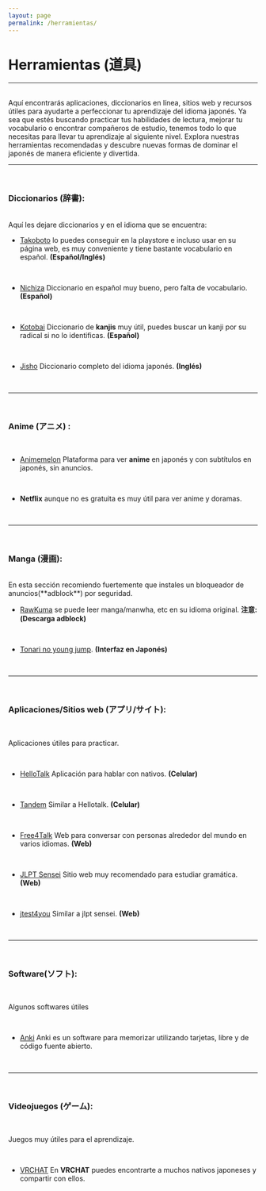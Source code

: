 ```yaml
---
layout: page
permalink: /herramientas/
---
```


# Herramientas (道具)

---

<br>
Aquí encontrarás aplicaciones, diccionarios en línea, sitios web y recursos útiles para ayudarte a perfeccionar tu aprendizaje del idioma japonés. Ya sea que estés buscando practicar tus habilidades de lectura, mejorar tu vocabulario o encontrar compañeros de estudio, tenemos todo lo que necesitas para llevar tu aprendizaje al siguiente nivel. Explora nuestras herramientas recomendadas y descubre nuevas formas de dominar el japonés de manera eficiente y divertida.

<br>

---

<br>

### Diccionarios (辞書):
<br>
Aquí les dejare diccionarios y en el idioma que se encuentra:

<br>

- <a class="fuente text-info" href="https://takoboto.jp/" target="_blank">Takoboto</a> lo puedes conseguir en la playstore e incluso usar en su página web, es muy conveniente y tiene bastante vocabulario en español. **(Español/Inglés)**

<br>

- <a class="fuente text-info" href="https://www.nichiza.com/rui/rui.php" target="_blank">Nichiza</a> Diccionario en español muy bueno, pero falta de vocabulario. 
**(Español)**

<br>

- <a class="fuente text-info" href="https://dic.kotobai.com/radical-kanji.php" target="_blank">Kotobai</a> Diccionario de **kanjis** muy útil, puedes buscar un kanji por su radical si no lo identificas. **(Español)**

<br>

- <a class="fuente text-info" href="https://jisho.org/" target="_blank">Jisho</a> Diccionario completo del idioma japonés. **(Inglés)**

<br>

---

<br>

### Anime (アニメ) :

<br>

- <a class="fuente text-info" href="https://animelon.com/" target="_blank">Animemelon</a> Plataforma para ver **anime** en japonés y con subtítulos en japonés, sin anuncios. 

<br>

- **Netflix** aunque no es gratuita es muy útil para ver anime y doramas. 


<br>

---

<br>

### Manga (漫画):

<br>
En esta sección recomiendo fuertemente que instales un bloqueador de anuncios(**adblock**) por seguridad.

<br>

- <a class="fuente text-info" href="https://rawkuma.com/" target="_blank">RawKuma</a> se puede leer manga/manwha, etc en su idioma original. **注意:(Descarga adblock)** 

<br>

- <a class="fuente text-info" href="https://tonarinoyj.jp/" target="_blank"> Tonari no young jump</a>. **(Interfaz en Japonés)**

<br>

---

<br>

### Aplicaciones/Sitios web (アプリ/サイト):

<br>

Aplicaciones útiles para practicar.

<br>

- <a class="fuente text-info" href="https://www.hellotalk.com/" target="_blank"> HelloTalk</a> Aplicación para hablar con nativos. **(Celular)**

<br>

- <a class="fuente text-info" href="https://www.tandem.net/" target="_blank">Tandem</a> Similar a Hellotalk. **(Celular)**

<br>

- <a class="fuente text-info" href="https://www.free4talk.com/" target="_blank"> Free4Talk</a> Web para conversar con personas alrededor del mundo en varios idiomas. **(Web)**

<br>

- <a class="fuente text-info" href="https://jlptsensei.com/" target="_blank"> JLPT Sensei</a> Sitio web muy recomendado para estudiar gramática. **(Web)**

<br>

- <a class="fuente text-info" href="https://japanesetest4you.com/" target="_blank"> jtest4you</a> Similar a jlpt sensei. **(Web)**

<br>

---

<br>

### Software(ソフト):

<br>

Algunos softwares útiles

<br>

- <a class="fuente text-info" href="https://apps.ankiweb.net" target="_blank"> Anki</a> Anki es un software para memorizar utilizando tarjetas, libre y de código fuente abierto.

<br>

---

<br>

### Videojuegos (ゲーム):

<br>

Juegos muy útiles para  el aprendizaje. 

<br>

- <a class="fuente text-info" href="#" target="_blank">VRCHAT</a> En **VRCHAT** puedes encontrarte a muchos nativos japoneses y compartir con ellos. 
